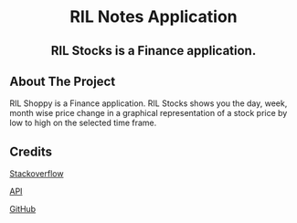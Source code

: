 <h1 align="center">RIL Notes Application</h1>

<h2 align="center">
RIL Stocks is a Finance application.
</h2>


## About The Project

RIL Shoppy is a Finance application. RIL Stocks shows you the day, week, month wise price change in a graphical representation of a stock price by low to high on the selected time frame.



## Credits

[Stackoverflow](https://stackoverflow.com/)

[API](https://www.alphavantage.co/documentation/)

[GitHub](https://github.com/willdale/SwiftUICharts.git)

